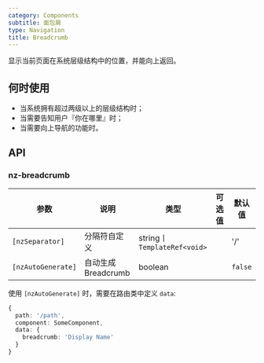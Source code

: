 ```yaml
---
category: Components
subtitle: 面包屑
type: Navigation
title: Breadcrumb
---
```


显示当前页面在系统层级结构中的位置，并能向上返回。

## 何时使用

- 当系统拥有超过两级以上的层级结构时；
- 当需要告知用户『你在哪里』时；
- 当需要向上导航的功能时。

## API

### nz-breadcrumb

| 参数 | 说明 | 类型 | 可选值 | 默认值 |
| --- | --- | --- | --- | --- |
| `[nzSeparator]` | 分隔符自定义 | string丨`TemplateRef<void>` |  | '/' |
| `[nzAutoGenerate]` | 自动生成 Breadcrumb | boolean |  | `false` |

使用 `[nzAutoGenerate]` 时，需要在路由类中定义 `data`:

```ts
{
  path: '/path',
  component: SomeComponent,
  data: {
    breadcrumb: 'Display Name'
  }
}
```
